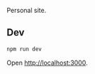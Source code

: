 Personal site.

## Dev

```bash
npm run dev
```

Open [http://localhost:3000](http://localhost:3000).
